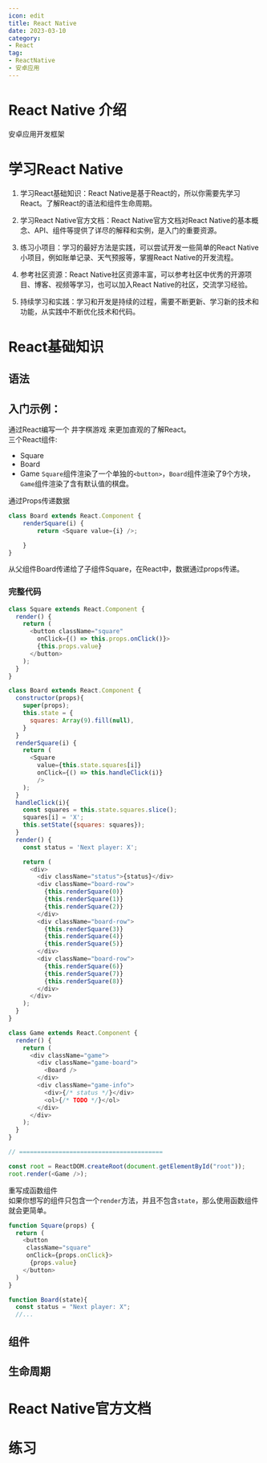 ```yaml
---
icon: edit
title: React Native
date: 2023-03-10
category:
- React
tag:
- ReactNative
- 安卓应用
---
```

# React Native 介绍
安卓应用开发框架
# 学习React Native
1. 学习React基础知识：React Native是基于React的，所以你需要先学习React。了解React的语法和组件生命周期。

2. 学习React Native官方文档：React Native官方文档对React Native的基本概念、API、组件等提供了详尽的解释和实例，是入门的重要资源。

3. 练习小项目：学习的最好方法是实践，可以尝试开发一些简单的React Native小项目，例如账单记录、天气预报等，掌握React Native的开发流程。

4. 参考社区资源：React Native社区资源丰富，可以参考社区中优秀的开源项目、博客、视频等学习，也可以加入React Native的社区，交流学习经验。

5. 持续学习和实践：学习和开发是持续的过程，需要不断更新、学习新的技术和功能，从实践中不断优化技术和代码。

# React基础知识
## 语法
## 入门示例：
通过React编写一个 井字棋游戏 来更加直观的了解React。  
三个React组件:
- Square
- Board
- Game
`Square`组件渲染了一个单独的`<button>`，`Board`组件渲染了9个方块，`Game`组件渲染了含有默认值的棋盘。  

通过Props传递数据  
```js
class Board extends React.Component {
    renderSquare(i) {
        return <Square value={i} />;

    }
}
```
从父组件Board传递给了子组件Square，在React中，数据通过props传递。

### 完整代码
```js
class Square extends React.Component {
  render() {
    return (
      <button className="square"
        onClick={() => this.props.onClick()}>
        {this.props.value}
      </button>
    );
  }
}

class Board extends React.Component {
  constructor(props){
    super(props);
    this.state = {
      squares: Array(9).fill(null),
    }
  }
  renderSquare(i) {
    return (
      <Square
        value={this.state.squares[i]}
        onClick={() => this.handleClick(i)}
        />
    );
  }
  handleClick(i){
    const squares = this.state.squares.slice();
    squares[i] = 'X';
    this.setState({squares: squares});
  }
  render() {
    const status = 'Next player: X';

    return (
      <div>
        <div className="status">{status}</div>
        <div className="board-row">
          {this.renderSquare(0)}
          {this.renderSquare(1)}
          {this.renderSquare(2)}
        </div>
        <div className="board-row">
          {this.renderSquare(3)}
          {this.renderSquare(4)}
          {this.renderSquare(5)}
        </div>
        <div className="board-row">
          {this.renderSquare(6)}
          {this.renderSquare(7)}
          {this.renderSquare(8)}
        </div>
      </div>
    );
  }
}

class Game extends React.Component {
  render() {
    return (
      <div className="game">
        <div className="game-board">
          <Board />
        </div>
        <div className="game-info">
          <div>{/* status */}</div>
          <ol>{/* TODO */}</ol>
        </div>
      </div>
    );
  }
}

// ========================================

const root = ReactDOM.createRoot(document.getElementById("root"));
root.render(<Game />);

```

重写成函数组件  
如果你想写的组件只包含一个`render`方法，并且不包含`state`，那么使用函数组件就会更简单。
```js
function Square(props) {
  return (
    <button
     className="square"
     onClick={props.onClick}>
      {props.value}
    </button>
  )
}

function Board(state){
  const status = "Next player: X";
  //...
```
## 组件

## 生命周期

# React Native官方文档

# 练习


<Vssue :title="$title" />